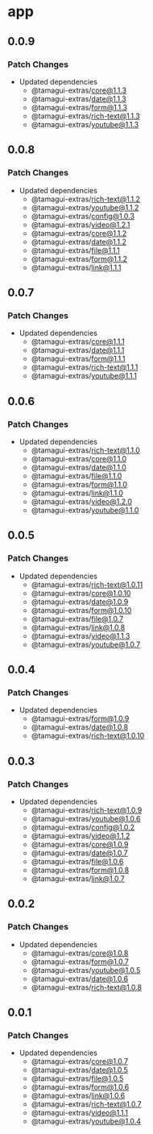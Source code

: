 # app

## 0.0.9

### Patch Changes

- Updated dependencies
  - @tamagui-extras/core@1.1.3
  - @tamagui-extras/date@1.1.3
  - @tamagui-extras/form@1.1.3
  - @tamagui-extras/rich-text@1.1.3
  - @tamagui-extras/youtube@1.1.3

## 0.0.8

### Patch Changes

- Updated dependencies
  - @tamagui-extras/rich-text@1.1.2
  - @tamagui-extras/youtube@1.1.2
  - @tamagui-extras/config@1.0.3
  - @tamagui-extras/video@1.2.1
  - @tamagui-extras/core@1.1.2
  - @tamagui-extras/date@1.1.2
  - @tamagui-extras/file@1.1.1
  - @tamagui-extras/form@1.1.2
  - @tamagui-extras/link@1.1.1

## 0.0.7

### Patch Changes

- Updated dependencies
  - @tamagui-extras/core@1.1.1
  - @tamagui-extras/date@1.1.1
  - @tamagui-extras/form@1.1.1
  - @tamagui-extras/rich-text@1.1.1
  - @tamagui-extras/youtube@1.1.1

## 0.0.6

### Patch Changes

- Updated dependencies
  - @tamagui-extras/rich-text@1.1.0
  - @tamagui-extras/core@1.1.0
  - @tamagui-extras/date@1.1.0
  - @tamagui-extras/file@1.1.0
  - @tamagui-extras/form@1.1.0
  - @tamagui-extras/link@1.1.0
  - @tamagui-extras/video@1.2.0
  - @tamagui-extras/youtube@1.1.0

## 0.0.5

### Patch Changes

- Updated dependencies
  - @tamagui-extras/rich-text@1.0.11
  - @tamagui-extras/core@1.0.10
  - @tamagui-extras/date@1.0.9
  - @tamagui-extras/form@1.0.10
  - @tamagui-extras/file@1.0.7
  - @tamagui-extras/link@1.0.8
  - @tamagui-extras/video@1.1.3
  - @tamagui-extras/youtube@1.0.7

## 0.0.4

### Patch Changes

- Updated dependencies
  - @tamagui-extras/form@1.0.9
  - @tamagui-extras/date@1.0.8
  - @tamagui-extras/rich-text@1.0.10

## 0.0.3

### Patch Changes

- Updated dependencies
  - @tamagui-extras/rich-text@1.0.9
  - @tamagui-extras/youtube@1.0.6
  - @tamagui-extras/config@1.0.2
  - @tamagui-extras/video@1.1.2
  - @tamagui-extras/core@1.0.9
  - @tamagui-extras/date@1.0.7
  - @tamagui-extras/file@1.0.6
  - @tamagui-extras/form@1.0.8
  - @tamagui-extras/link@1.0.7

## 0.0.2

### Patch Changes

- Updated dependencies
  - @tamagui-extras/core@1.0.8
  - @tamagui-extras/form@1.0.7
  - @tamagui-extras/youtube@1.0.5
  - @tamagui-extras/date@1.0.6
  - @tamagui-extras/rich-text@1.0.8

## 0.0.1

### Patch Changes

- Updated dependencies
  - @tamagui-extras/core@1.0.7
  - @tamagui-extras/date@1.0.5
  - @tamagui-extras/file@1.0.5
  - @tamagui-extras/form@1.0.6
  - @tamagui-extras/link@1.0.6
  - @tamagui-extras/rich-text@1.0.7
  - @tamagui-extras/video@1.1.1
  - @tamagui-extras/youtube@1.0.4
